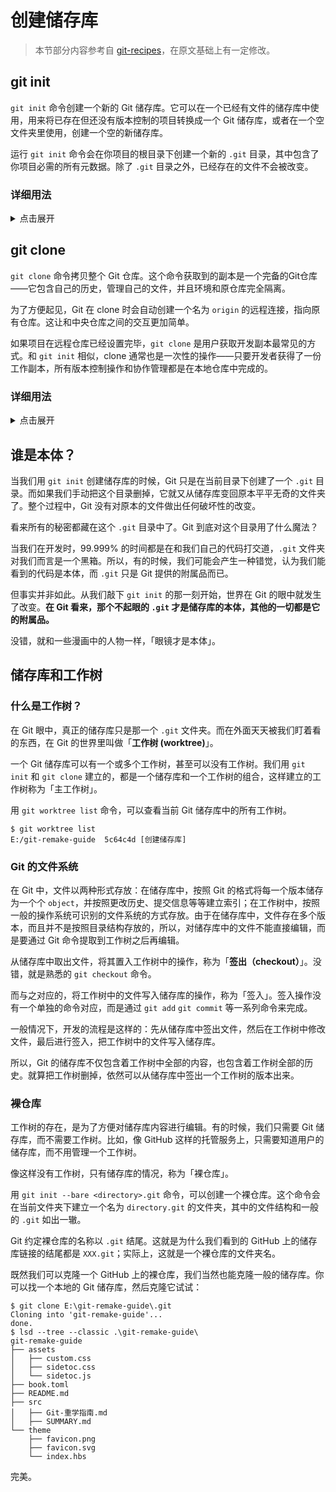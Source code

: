 # 创建储存库

> 本节部分内容参考自 [git-recipes](https://github.com/geeeeeeeeek/git-recipes/blob/master/sources/2.2-%E5%88%9B%E5%BB%BA%E4%BB%A3%E7%A0%81%E4%BB%93%E5%BA%93.md)，在原文基础上有一定修改。

## git init

`git init` 命令创建一个新的 Git 储存库。它可以在一个已经有文件的储存库中使用，用来将已存在但还没有版本控制的项目转换成一个 Git 储存库，或者在一个空文件夹里使用，创建一个空的新储存库。

运行 `git init` 命令会在你项目的根目录下创建一个新的 `.git` 目录，其中包含了你项目必需的所有元数据。除了 `.git` 目录之外，已经存在的文件不会被改变。

### 详细用法

<details>
<summary>点击展开</summary>

```
git init
```

将当前的目录转换成一个 Git 储存库。它在当前的目录下增加了一个 `.git` 目录，于是就可以开始记录项目版本了。

```
git init <directory>
```

在指定目录创建一个空的 Git 储存库。运行这个命令会在当前目录下创建一个名为 `directory`，只包含 `.git` 子目录的空目录。

```
git init --bare <directory>.git
```

初始化一个裸的 Git 储存库（无工作树）。这个目录会创建一个名为 `<directory>.git` 的目录，其中包含了一个储存库的元信息。裸的储存库一般用作服务器上的共享储存库。关于裸的储存库，后文会详细解释。

</details>

## git clone

`git clone` 命令拷贝整个 Git 仓库。这个命令获取到的副本是一个完备的Git仓库——它包含自己的历史，管理自己的文件，并且环境和原仓库完全隔离。

为了方便起见，Git 在 clone 时会自动创建一个名为 `origin` 的远程连接，指向原有仓库。这让和中央仓库之间的交互更加简单。

如果项目在远程仓库已经设置完毕，`git clone` 是用户获取开发副本最常见的方式。和 `git init` 相似，clone 通常也是一次性的操作——只要开发者获得了一份工作副本，所有版本控制操作和协作管理都是在本地仓库中完成的。

### 详细用法

<details>
<summary>点击展开</summary>

```
git clone <repo>
```

将位于 `repo` 的仓库克隆到本地机器。原仓库可以在本地文件系统中，或是通过 HTTP 或 SSH 连接的远程机器。

```
git clone <repo> <directory>
```

将位于 `repo` 的仓库克隆到本地机器上的 `directory` 目录。

</details>

## 谁是本体？

当我们用 `git init` 创建储存库的时候，Git 只是在当前目录下创建了一个 `.git` 目录。而如果我们手动把这个目录删掉，它就又从储存库变回原本平平无奇的文件夹了。整个过程中，Git 没有对原本的文件做出任何破坏性的改变。

看来所有的秘密都藏在这个 `.git` 目录中了。Git 到底对这个目录用了什么魔法？

当我们在开发时，99.999% 的时间都是在和我们自己的代码打交道，`.git` 文件夹对我们而言是一个黑箱。所以，有的时候，我们可能会产生一种错觉，认为我们能看到的代码是本体，而 `.git` 只是 Git 提供的附属品而已。

但事实并非如此。从我们敲下 `git init` 的那一刻开始，世界在 Git 的眼中就发生了改变。**在 Git 看来，那个不起眼的 `.git` 才是储存库的本体，其他的一切都是它的附属品。**

没错，就和一些漫画中的人物一样，「眼镜才是本体」。

## 储存库和工作树

### 什么是工作树？

在 Git 眼中，真正的储存库只是那一个 `.git` 文件夹。而在外面天天被我们盯着看的东西，在 Git 的世界里叫做「**工作树 (worktree)**」。

一个 Git 储存库可以有一个或多个工作树，甚至可以没有工作树。我们用 `git init` 和 `git clone` 建立的，都是一个储存库和一个工作树的组合，这样建立的工作树称为「主工作树」。

用 `git worktree list` 命令，可以查看当前 Git 储存库中的所有工作树。

```
$ git worktree list
E:/git-remake-guide  5c64c4d [创建储存库]
```

### Git 的文件系统

在 Git 中，文件以两种形式存放：在储存库中，按照 Git 的格式将每一个版本储存为一个个 `object`，并按照更改历史、提交信息等等建立索引；在工作树中，按照一般的操作系统可识别的文件系统的方式存放。由于在储存库中，文件存在多个版本，而且并不是按照目录结构存放的，所以，对储存库中的文件不能直接编辑，而是要通过 Git 命令提取到工作树之后再编辑。

从储存库中取出文件，将其置入工作树中的操作，称为「**签出（checkout）**」。没错，就是熟悉的 `git checkout` 命令。

而与之对应的，将工作树中的文件写入储存库的操作，称为「签入」。签入操作没有一个单独的命令对应，而是通过 `git add` `git commit` 等一系列命令来完成。

一般情况下，开发的流程是这样的：先从储存库中签出文件，然后在工作树中修改文件，最后进行签入，把工作树中的文件写入储存库。

所以，Git 的储存库不仅包含着工作树中全部的内容，也包含着工作树全部的历史。就算把工作树删掉，依然可以从储存库中签出一个工作树的版本出来。

### 裸仓库

工作树的存在，是为了方便对储存库内容进行编辑。有的时候，我们只需要 Git 储存库，而不需要工作树。比如，像 GitHub 这样的托管服务上，只需要知道用户的储存库，而不用管理一个工作树。

像这样没有工作树，只有储存库的情况，称为「裸仓库」。

用 `git init --bare <directory>.git` 命令，可以创建一个裸仓库。这个命令会在当前文件夹下建立一个名为 `directory.git` 的文件夹，其中的文件结构和一般的 `.git` 如出一辙。

Git 约定裸仓库的名称以 `.git` 结尾。这就是为什么我们看到的 GitHub 上的储存库链接的结尾都是 `XXX.git`；实际上，这就是一个裸仓库的文件夹名。

既然我们可以克隆一个 GitHub 上的裸仓库，我们当然也能克隆一般的储存库。你可以找一个本地的 Git 储存库，然后克隆它试试：

```
$ git clone E:\git-remake-guide\.git
Cloning into 'git-remake-guide'...
done.
$ lsd --tree --classic .\git-remake-guide\
git-remake-guide
├── assets
│   ├── custom.css
│   ├── sidetoc.css
│   └── sidetoc.js
├── book.toml
├── README.md
├── src
│   ├── Git-重学指南.md
│   ├── SUMMARY.md
└── theme
    ├── favicon.png
    ├── favicon.svg
    └── index.hbs
```

完美。

